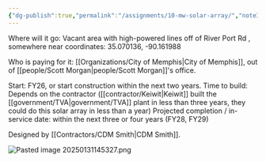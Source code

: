 ```yaml
---
{"dg-publish":true,"permalink":"/assignments/10-mw-solar-array/","noteIcon":"","created":"2025-01-31T14:51:07.514-06:00"}
---
```


Where will it go: Vacant area with high-powered lines off of River Port Rd , somewhere near coordinates: 35.070136, -90.161988

Who is paying for it: [[Organizations/City of Memphis\|City of Memphis]], out of [[people/Scott Morgan\|people/Scott Morgan]]'s office.

Start: FY26, or start construction within the next two years.
Time to build: Depends on the contractor ([[contractor/Keiwit\|Keiwit]] built the [[government/TVA\|government/TVA]] plant in less than three years, they could do this solar array in less than a year)
Projected completion / in-service date: within the next three or four years (FY28, FY29)

Designed by [[Contractors/CDM Smith\|CDM Smith]].

![Pasted image 20250131145327.png](/img/user/Pasted%20image%2020250131145327.png)